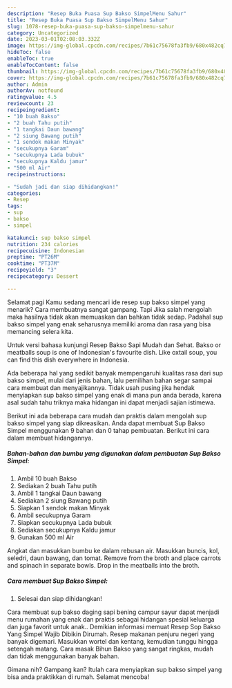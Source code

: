```yaml
---
description: "Resep Buka Puasa Sup Bakso SimpelMenu Sahur"
title: "Resep Buka Puasa Sup Bakso SimpelMenu Sahur"
slug: 1078-resep-buka-puasa-sup-bakso-simpelmenu-sahur
category: Uncategorized
date: 2023-03-01T02:08:03.332Z
image: https://img-global.cpcdn.com/recipes/7b61c75678fa3fb9/680x482cq70/sup-bakso-simpel-foto-resep-utama.jpg
hideToc: false
enableToc: true
enableTocContent: false
thumbnail: https://img-global.cpcdn.com/recipes/7b61c75678fa3fb9/680x482cq70/sup-bakso-simpel-foto-resep-utama.jpg
cover: https://img-global.cpcdn.com/recipes/7b61c75678fa3fb9/680x482cq70/sup-bakso-simpel-foto-resep-utama.jpg
author: Admin
authorAv: notfound
ratingvalue: 4.5
reviewcount: 23
recipeingredient:
- "10 buah Bakso"
- "2 buah Tahu putih"
- "1 tangkai Daun bawang"
- "2 siung Bawang putih"
- "1 sendok makan Minyak"
- "secukupnya Garam"
- "secukupnya Lada bubuk"
- "secukupnya Kaldu jamur"
- "500 ml Air"
recipeinstructions:

- "Sudah jadi dan siap dihidangkan!"
categories:
- Resep
tags:
- sup
- bakso
- simpel

katakunci: sup bakso simpel 
nutrition: 234 calories
recipecuisine: Indonesian
preptime: "PT26M"
cooktime: "PT37M"
recipeyield: "3"
recipecategory: Dessert

---
```



Selamat pagi Kamu sedang mencari ide resep sup bakso simpel yang menarik? Cara membuatnya sangat gampang. Tapi Jika salah mengolah maka hasilnya tidak akan memuaskan dan bahkan tidak sedap. Padahal sup bakso simpel yang enak seharusnya memiliki aroma dan rasa yang bisa memancing selera kita.


Untuk versi bahasa kunjungi Resep Bakso Sapi Mudah dan Sehat. Bakso or meatballs soup is one of Indonesian&#39;s favourite dish. Like oxtail soup, you can find this dish everywhere in Indonesia.

Ada beberapa hal yang sedikit banyak mempengaruhi kualitas rasa dari sup bakso simpel, mulai dari jenis bahan, lalu pemilihan bahan segar sampai cara membuat dan menyajikannya. Tidak usah pusing jika hendak menyiapkan sup bakso simpel yang enak di mana pun anda berada, karena asal sudah tahu triknya maka hidangan ini dapat menjadi sajian istimewa.


Berikut ini ada beberapa cara mudah dan praktis dalam mengolah sup bakso simpel yang siap dikreasikan. Anda dapat membuat Sup Bakso Simpel menggunakan 9 bahan dan 0 tahap pembuatan. Berikut ini cara dalam membuat hidangannya.

<!--inarticleads1-->

##### Bahan-bahan dan bumbu yang digunakan dalam pembuatan Sup Bakso Simpel:

1. Ambil 10 buah Bakso
1. Sediakan 2 buah Tahu putih
1. Ambil 1 tangkai Daun bawang
1. Sediakan 2 siung Bawang putih
1. Siapkan 1 sendok makan Minyak
1. Ambil secukupnya Garam
1. Siapkan secukupnya Lada bubuk
1. Sediakan secukupnya Kaldu jamur
1. Gunakan 500 ml Air


Angkat dan masukkan bumbu ke dalam rebusan air. Masukkan buncis, kol, seledri, daun bawang, dan tomat. Remove from the broth and place carrots and spinach in separate bowls. Drop in the meatballs into the broth. 

<!--inarticleads2-->

##### Cara membuat Sup Bakso Simpel:


1. Selesai dan siap dihidangkan!

Cara membuat sup bakso daging sapi bening campur sayur dapat menjadi menu rumahan yang enak dan praktis sebagai hidangan spesial keluarga dan juga favorit untuk anak.. Demikian informasi memuat Resep Sop Bakso Yang Simpel Wajib Dibikin Dirumah. Resep makanan penjuru negeri yang banyak digemari. Masukkan wortel dan kentang, kemudian tunggu hingga setengah matang. Cara masak Bihun Bakso yang sangat ringkas, mudah dan tidak menggunakan banyak bahan. 

Gimana nih? Gampang kan? Itulah cara menyiapkan sup bakso simpel yang bisa anda praktikkan di rumah. Selamat mencoba!
